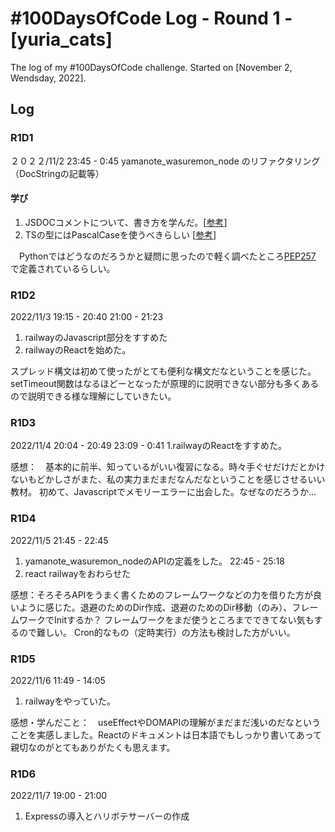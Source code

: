 # #100DaysOfCode Log - Round 1 - [yuria_cats]

The log of my #100DaysOfCode challenge. Started on [November 2, Wendsday, 2022].

## Log

### R1D1 
２０２２/11/2
23:45 - 0:45
yamanote_wasuremon_node のリファクタリング（DocStringの記載等）

#### 学び

1. JSDOCコメントについて、書き方を学んだ。[[参考](https://ics.media/entry/6789/)]
2. TSの型にはPascalCaseを使うべきらしい [[参考](https://typescript-jp.gitbook.io/deep-dive/styleguide#taipu)] 

　Pythonではどうなのだろうかと疑問に思ったので軽く調べたところ[PEP257](https://peps.python.org/pep-0257/#rationale)
 で定義されているらしい。
 
### R1D2
2022/11/3
19:15 - 20:40
21:00 - 21:23
1. railwayのJavascript部分をすすめた
2. railwayのReactを始めた。

スプレッド構文は初めて使ったがとても便利な構文だなということを感じた。
setTimeout関数はなるほどーとなったが原理的に説明できない部分も多くあるので説明できる様な理解にしていきたい。

### R1D3
2022/11/4
20:04 - 20:49
23:09 - 0:41
1.railwayのReactをすすめた。

感想：　基本的に前半、知っているがいい復習になる。時々手ぐせだけだとかけないもどかしさがまた、私の実力まだまだなんだなということを感じさせるいい教材。
初めて、Javascriptでメモリーエラーに出会した。なぜなのだろうか…

### R1D4
2022/11/5
21:45 - 22:45 
1. yamanote_wasuremon_nodeのAPIの定義をした。
22:45 - 25:18
2. react railwayをおわらせた

感想：そろそろAPIをうまく書くためのフレームワークなどの力を借りた方が良いように感じた。退避のためのDir作成、退避のためのDir移動（のみ）、フレームワークでInitするか？
フレームワークをまだ使うところまでできてない気もするので難しい。
Cron的なもの（定時実行）の方法も検討した方がいい。
### R1D5
2022/11/6
11:49 - 14:05
1. railwayをやっていた。

感想・学んだこと：　useEffectやDOMAPIの理解がまだまだ浅いのだなということを実感しました。Reactのドキュメントは日本語でもしっかり書いてあって親切なのがとてもありがたくも思えます。

### R1D6
2022/11/7
19:00 - 21:00

1. Expressの導入とハリボテサーバーの作成
